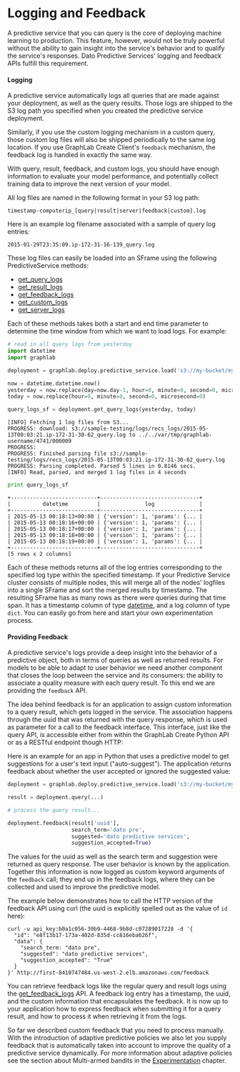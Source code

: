 # Logging and Feedback

A predictive service that you can query is the core of deploying machine learning to production. This feature, however, would not be truly powerful without the ability to gain insight into the service's behavior and to qualify the service's responses. Dato Predictive Services' logging and feedback APIs fulfill this requirement.

#### Logging

A predictive service automatically logs all queries that are made against your deployment, as well as the query results. Those logs are shipped to the S3 log path you specified when you created the predictive service deployment.

Similarly, if you use the custom logging mechanism in a custom query, those custom log files will also be shipped periodically to the same log location. If you use GraphLab Create Client's `feedback` mechanism, the feedback log is handled in exactly the same way.

With query, result, feedback, and custom logs, you should have enough information to evaluate your model performance, and potentially collect training data to improve the next version of your model.

All log files are named in the following format in your S3 log path:

	timestamp-computerip_[query|result|server|feedback|custom].log

Here is an example log filename associated with a sample of query log entries:

	2015-01-29T23:35:09.ip-172-31-16-139_query.log

These log files can easily be loaded into an SFrame using the following PredictiveService methods:

- [get_query_logs](https://dato.com/products/create/docs/generated/graphlab.deploy.PredictiveService.get_query_logs.html)
- [get_result_logs](https://dato.com/products/create/docs/generated/graphlab.deploy.PredictiveService.get_result_logs.html)
- [get_feedback_logs](https://dato.com/products/create/docs/generated/graphlab.deploy.PredictiveService.get_feedback_logs.html)
- [get_custom_logs](https://dato.com/products/create/docs/generated/graphlab.deploy.PredictiveService.get_custom_logs.html)
- [get_server_logs](https://dato.com/products/create/docs/generated/graphlab.deploy.PredictiveService.get_server_logs.html)

Each of these methods takes both a start and end time parameter to determine the time window from which we want to load logs. For example:

```python
# read in all query logs from yesterday
import datetime
import graphlab

deployment = graphlab.deploy.predictive_service.load('s3://my-bucket/my-service-path')

now = datetime.datetime.now()
yesterday = now.replace(day=now.day-1, hour=0, minute=0, second=0, microsecond=0)
today = now.replace(hour=0, minute=0, second=0, microsecond=0)

query_logs_sf = deployment.get_query_logs(yesterday, today)
```

```no-highlight
[INFO] Fetching 1 log files from S3...
PROGRESS: download: s3://sample-testing/logs/recs_logs/2015-05-13T00:03:21.ip-172-31-30-62_query.log to ../../var/tmp/graphlab-username/4741/000009
PROGRESS:
PROGRESS: Finished parsing file s3://sample-testing/logs/recs_logs/2015-05-13T00:03:21.ip-172-31-30-62_query.log
PROGRESS: Parsing completed. Parsed 5 lines in 0.8146 secs.
[INFO] Read, parsed, and merged 1 log files in 4 seconds
```

```python
print query_logs_sf
```

```
+---------------------------+-------------------------------+
|          datetime         |              log              |
+---------------------------+-------------------------------+
| 2015-05-13 00:18:13+00:00 | {'version': 1, 'params': {... |
| 2015-05-13 00:18:16+00:00 | {'version': 1, 'params': {... |
| 2015-05-13 00:18:17+00:00 | {'version': 1, 'params': {... |
| 2015-05-13 00:18:18+00:00 | {'version': 1, 'params': {... |
| 2015-05-13 00:18:19+00:00 | {'version': 1, 'params': {... |
+---------------------------+-------------------------------+
[5 rows x 2 columns]
```

Each of these methods returns all of the log entries corresponding to the specified log type within the specified timestamp. If your Predictive Service cluster consists of multiple nodes, this will merge all of the nodes' logfiles into a single SFrame and sort the merged results by timestamp. The resulting SFrame has as many rows as there were queries during that time span. It has a
timestamp column of type [datetime](https://docs.python.org/2/library/datetime.html), and a log column of type `dict`. You can easily go from here and start your own experimentation process.

#### Providing Feedback

A predictive service's logs provide a deep insight into the behavior of a predictive object, both in terms of queries as well as returned results. For models to be able to adapt to user behavior we need another component that closes the loop between the service and its consumers: the ability to associate a quality measure with each query result. To this end we are providing the `feedback` API.

The idea behind feedback is for an application to assign custom information to a query result, which gets logged in the service. The association happens through the uuid that was returned with the query response, which is used as parameter for a call to the feedback interface. This interface, just like the query API, is accessible either from within the GraphLab Create Python API or as a RESTful endpoint though HTTP:

Here is an example for an app in Python that uses a predictive model to get suggestions for a user's text input ("auto-suggest"). The application returns feedback about whether the user accepted or ignored the suggested value:

```python
deployment = graphlab.deploy.predictive_service.load('s3://my-bucket/my-service-path')

result = deployment.query(...)

# process the query result...

deployment.feedback(result['uuid'],
                    search_term='dato pre',
                    suggested='dato predictive services',
                    suggestion_accepted=True)
```

The values for the uuid as well as the search term and suggestion were returned as query response. The user behavior is known by the application. Together this information is now logged as custom keyword arguments of the `feedback` call; they end up in the feedback logs, where they can be collected and used to improve the predictive model.

The example below demonstrates how to call the HTTP version of the feedback API using curl (the uuid is explicitly spelled out as the value of `id` here):

```no-highlight
curl -u api_key:b0a1c056-30b9-4468-9b8d-c07289017228 -d '{
  "id": "e8f13b17-173a-402d-835d-cc816eba626f",
  "data": {
    "search_term: "dato pre",
    "suggested": "dato predictive services",
    "suggestion_accepted": "True"
  }
}' http://first-8410747484.us-west-2.elb.amazonaws.com/feedback
```

You can retrieve feedback logs like the regular query and result logs using the [get_feedback_logs](https://dato.com/products/create/docs/generated/graphlab.deploy.PredictiveService.get_feedback_logs.html) API. A feedback log entry has a timestamp, the uuid, and the custom information that encapsulates the feedback. It is now up to your application how to express feedback when submitting it for a query result, and how to process it when retrieving it from the logs.

So far we described custom feedback that you need to process manually. With the introduction of adaptive predictive policies we also let you supply feedback that is automatically taken into account to improve the quality of a predictive service dynamically. For more information about adaptive policies see the section about Multi-armed bandits in the [Experimentation](pred-experimentation.md) chapter.
